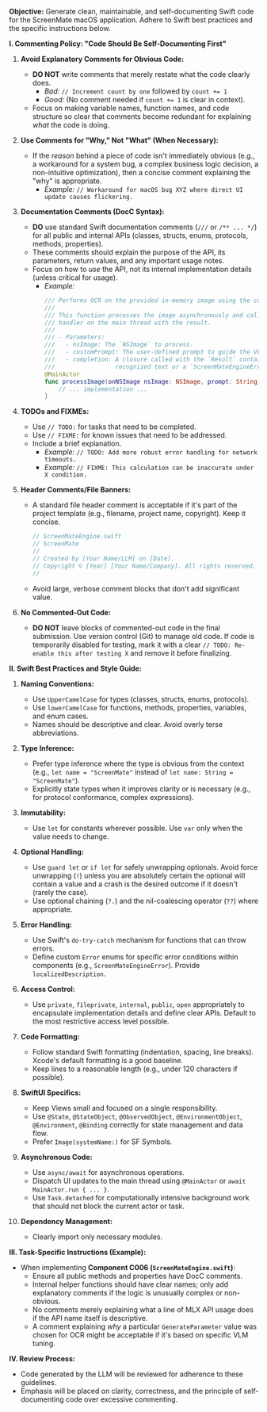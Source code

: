 **Objective:** Generate clean, maintainable, and self-documenting Swift code for the ScreenMate macOS application. Adhere to Swift best practices and the specific instructions below.

**I. Commenting Policy: "Code Should Be Self-Documenting First"**

1.  **Avoid Explanatory Comments for Obvious Code:**
    *   **DO NOT** write comments that merely restate what the code clearly does.
        *   *Bad:* `// Increment count by one` followed by `count += 1`
        *   *Good:* (No comment needed if `count += 1` is clear in context).
    *   Focus on making variable names, function names, and code structure so clear that comments become redundant for explaining *what* the code is doing.

2.  **Use Comments for "Why," Not "What" (When Necessary):**
    *   If the *reason* behind a piece of code isn't immediately obvious (e.g., a workaround for a system bug, a complex business logic decision, a non-intuitive optimization), then a concise comment explaining the "why" is appropriate.
        *   *Example:* `// Workaround for macOS bug XYZ where direct UI update causes flickering.`

3.  **Documentation Comments (DocC Syntax):**
    *   **DO** use standard Swift documentation comments (`///` or `/** ... */`) for all public and internal APIs (classes, structs, enums, protocols, methods, properties).
    *   These comments should explain the purpose of the API, its parameters, return values, and any important usage notes.
    *   Focus on how to *use* the API, not its internal implementation details (unless critical for usage).
        *   *Example:*
            ```swift
            /// Performs OCR on the provided in-memory image using the currently loaded VLM.
            ///
            /// This function processes the image asynchronously and calls the completion
            /// handler on the main thread with the result.
            ///
            /// - Parameters:
            ///   - nsImage: The `NSImage` to process.
            ///   - customPrompt: The user-defined prompt to guide the VLM.
            ///   - completion: A closure called with the `Result` containing either the
            ///                 recognized text or a `ScreenMateEngineError`.
            @MainActor
            func processImage(onNSImage nsImage: NSImage, prompt: String, completion: @escaping (Result<String, ScreenMateEngineError>) -> Void) {
                // ... implementation ...
            }
            ```

4.  **TODOs and FIXMEs:**
    *   Use `// TODO:` for tasks that need to be completed.
    *   Use `// FIXME:` for known issues that need to be addressed.
    *   Include a brief explanation.
        *   *Example:* `// TODO: Add more robust error handling for network timeouts.`
        *   *Example:* `// FIXME: This calculation can be inaccurate under X condition.`

5.  **Header Comments/File Banners:**
    *   A standard file header comment is acceptable if it's part of the project template (e.g., filename, project name, copyright). Keep it concise.
        ```swift
        // ScreenMateEngine.swift
        // ScreenMate
        //
        // Created by [Your Name/LLM] on [Date].
        // Copyright © [Year] [Your Name/Company]. All rights reserved.
        //
        ```
    *   Avoid large, verbose comment blocks that don't add significant value.

6.  **No Commented-Out Code:**
    *   **DO NOT** leave blocks of commented-out code in the final submission. Use version control (Git) to manage old code. If code is temporarily disabled for testing, mark it with a clear `// TODO: Re-enable this after testing X` and remove it before finalizing.

**II. Swift Best Practices and Style Guide:**

1.  **Naming Conventions:**
    *   Use `UpperCamelCase` for types (classes, structs, enums, protocols).
    *   Use `lowerCamelCase` for functions, methods, properties, variables, and enum cases.
    *   Names should be descriptive and clear. Avoid overly terse abbreviations.

2.  **Type Inference:**
    *   Prefer type inference where the type is obvious from the context (e.g., `let name = "ScreenMate"` instead of `let name: String = "ScreenMate"`).
    *   Explicitly state types when it improves clarity or is necessary (e.g., for protocol conformance, complex expressions).

3.  **Immutability:**
    *   Use `let` for constants wherever possible. Use `var` only when the value needs to change.

4.  **Optional Handling:**
    *   Use `guard let` or `if let` for safely unwrapping optionals. Avoid force unwrapping (`!`) unless you are absolutely certain the optional will contain a value and a crash is the desired outcome if it doesn't (rarely the case).
    *   Use optional chaining (`?.`) and the nil-coalescing operator (`??`) where appropriate.

5.  **Error Handling:**
    *   Use Swift's `do-try-catch` mechanism for functions that can throw errors.
    *   Define custom `Error` enums for specific error conditions within components (e.g., `ScreenMateEngineError`). Provide `localizedDescription`.

6.  **Access Control:**
    *   Use `private`, `fileprivate`, `internal`, `public`, `open` appropriately to encapsulate implementation details and define clear APIs. Default to the most restrictive access level possible.

7.  **Code Formatting:**
    *   Follow standard Swift formatting (indentation, spacing, line breaks). Xcode's default formatting is a good baseline.
    *   Keep lines to a reasonable length (e.g., under 120 characters if possible).

8.  **SwiftUI Specifics:**
    *   Keep Views small and focused on a single responsibility.
    *   Use `@State`, `@StateObject`, `@ObservedObject`, `@EnvironmentObject`, `@Environment`, `@Binding` correctly for state management and data flow.
    *   Prefer `Image(systemName:)` for SF Symbols.

9.  **Asynchronous Code:**
    *   Use `async/await` for asynchronous operations.
    *   Dispatch UI updates to the main thread using `@MainActor` or `await MainActor.run { ... }`.
    *   Use `Task.detached` for computationally intensive background work that should not block the current actor or task.

10. **Dependency Management:**
    *   Clearly import only necessary modules.

**III. Task-Specific Instructions (Example):**

*   When implementing **Component C006 (`ScreenMateEngine.swift`)**:
    *   Ensure all public methods and properties have DocC comments.
    *   Internal helper functions should have clear names; only add explanatory comments if the logic is unusually complex or non-obvious.
    *   No comments merely explaining what a line of MLX API usage does if the API name itself is descriptive.
    *   A comment explaining *why* a particular `GenerateParameter` value was chosen for OCR might be acceptable if it's based on specific VLM tuning.

**IV. Review Process:**

*   Code generated by the LLM will be reviewed for adherence to these guidelines.
*   Emphasis will be placed on clarity, correctness, and the principle of self-documenting code over excessive commenting.

